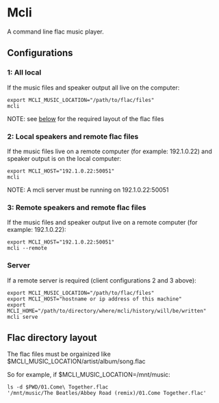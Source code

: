 # Mcli
A command line flac music player.

## Configurations

### 1: All local
If the music files and speaker output all live on the computer:

```console
export MCLI_MUSIC_LOCATION="/path/to/flac/files"
mcli
```

NOTE: see [below](#flac-directory-layout) for the required layout of the flac files

### 2: Local speakers and remote flac files
If the music files live on a remote computer (for example: 192.1.0.22) and 
speaker output is on the local computer:

```console
export MCLI_HOST="192.1.0.22:50051"
mcli
```

NOTE: A mcli server must be running on 192.1.0.22:50051

### 3: Remote speakers and remote flac files
If the music files and speaker output live on a remote computer (for example: 192.1.0.22):

```console
export MCLI_HOST="192.1.0.22:50051"
mcli --remote
```

### Server
If a remote server is required (client configurations 2 and 3 above):

```console
export MCLI_MUSIC_LOCATION="/path/to/flac/files"
export MCLI_HOST="hostname or ip address of this machine"
export MCLI_HOME="/path/to/directory/where/mcli/history/will/be/written"
mcli serve
```

## Flac directory layout
The flac files must be orgainized like $MCLI_MUSIC_LOCATION/artist/album/song.flac

So for example, if $MCLI_MUSIC_LOCATION=/mnt/music:

```console
ls -d $PWD/01.Come\ Together.flac
'/mnt/music/The Beatles/Abbey Road (remix)/01.Come Together.flac'
```
